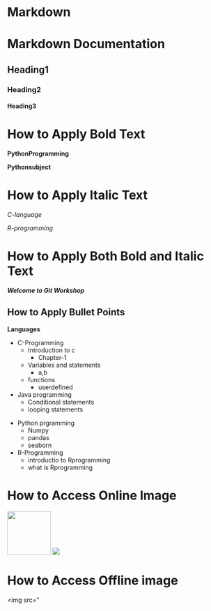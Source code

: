 # Markdown


# Markdown Documentation

## Heading1

### Heading2

#### Heading3

# How to Apply Bold Text

**PythonProgramming**

__Pythonsubject__

# How to Apply Italic Text

*C-language*

_R-programming_

# How to Apply Both Bold and Italic Text

***Welcome to Git Workshop***

## How to Apply Bullet Points

**Languages**

+ C-Programming
  + Introduction to c
    * Chapter-1
  + Variables and statements
    * a,b
  + functions
    * userdefined
+ Java programming
  + Conditional statements
  + looping statements
- Python prgramming
  - Numpy
  - pandas
  - seaborn
- R-Programming
  - introductio to Rprogramming
  - what is Rprogramming


# How to Access Online Image

<img src="https://dl.fujifilm-x.com/global/products/cameras/x-t3/sample-images/ff_x_t3_002.JPG" height=100px width=100px>
<img src="https://cdn.pixabay.com/photo/2018/08/03/04/36/love-3581038_960_720.jpg">


# How to Access Offline image

<img src="

